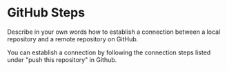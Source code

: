 # GitHub Steps

Describe in your own words how to establish a connection between a local repository and a remote repository on GitHub.

You can establish a connection by following the connection steps listed under "push this repository" in Github.